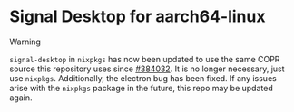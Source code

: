 # Signal Desktop for aarch64-linux

> [!WARNING]
> `signal-desktop` in `nixpkgs` has now been updated to use the same COPR
> source this repository uses since
> [#384032](https://nixpk.gs/pr-tracker.html?pr=384032). It is no longer
> necessary, just use `nixpkgs`. Additionally, the electron bug has been fixed.
> If any issues arise with the `nixpkgs` package in the future, this repo may
> be updated again.
